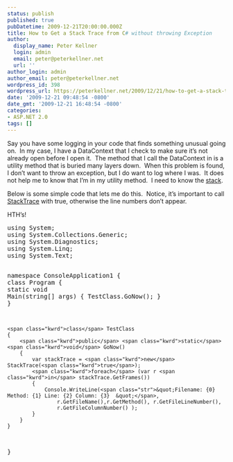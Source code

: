 ```yaml
---
status: publish
published: true
pubDatetime: 2009-12-21T20:00:00.000Z
title: How to Get a Stack Trace from C# without throwing Exception
author:
  display_name: Peter Kellner
  login: admin
  email: peter@peterkellner.net
  url: ''
author_login: admin
author_email: peter@peterkellner.net
wordpress_id: 398
wordpress_url: https://peterkellner.net/2009/12/21/how-to-get-a-stack-trace-from-c-without-throwing-exception/
date: '2009-12-21 09:48:54 -0800'
date_gmt: '2009-12-21 16:48:54 -0800'
categories:
- ASP.NET 2.0
tags: []
---
```

<p>Say you have some logging in your code that finds something unusual going on.&#160; In my case, I have a DataContext that I check to make sure it’s not already open before I open it.&#160; The method that I call the DataContext in is a utility method that is buried many layers down.&#160; When this problem is found, I don’t want to throw an exception, but I do want to log where I was.&#160; It does not help me to know that I’m in my utility method.&#160; I need to know the <a href="http://msdn.microsoft.com/en-us/library/system.environment.stacktrace.aspx">stack</a>.</p>
<p> <!--more-->
<p>Below is some simple code that lets me do this.&#160; Notice, it’s important to call <a href="http://msdn.microsoft.com/en-us/library/aa326974%28VS.71%29.aspx">StackTrace</a> with true, otherwise the line numbers don’t appear.</p>
<p>HTH’s!</p>
<pre class="csharpcode"><span class="kwrd">using</span> System;
<span class="kwrd">using</span> System.Collections.Generic;
<span class="kwrd">using</span> System.Diagnostics;
<span class="kwrd">using</span> System.Linq;
<span class="kwrd">using</span> System.Text;

<span class="kwrd">namespace</span> ConsoleApplication1
{
    <span class="kwrd">class</span> Program
    {
        <span class="kwrd">static</span> <span class="kwrd">void</span> Main(<span class="kwrd">string</span>[] args)
        {
            TestClass.GoNow();
        }
    }

    <span class="kwrd">class</span> TestClass
    {
        <span class="kwrd">public</span> <span class="kwrd">static</span> <span class="kwrd">void</span> GoNow()
        {
            var stackTrace = <span class="kwrd">new</span> StackTrace(<span class="kwrd">true</span>);
            <span class="kwrd">foreach</span> (var r <span class="kwrd">in</span> stackTrace.GetFrames())
            {
                Console.WriteLine(<span class="str">&quot;Filename: {0} Method: {1} Line: {2} Column: {3}  &quot;</span>,
                    r.GetFileName(),r.GetMethod(), r.GetFileLineNumber(),
                    r.GetFileColumnNumber() );
            }
        }
    }


}</pre>
<style type="text/css">
<p>.csharpcode, .csharpcode pre<br />
{<br />
	font-size: small;<br />
	color: black;<br />
	font-family: consolas, "Courier New", courier, monospace;<br />
	background-color: #ffffff;<br />
	/*white-space: pre;*/<br />
}<br />
.csharpcode pre { margin: 0em; }<br />
.csharpcode .rem { color: #008000; }<br />
.csharpcode .kwrd { color: #0000ff; }<br />
.csharpcode .str { color: #006080; }<br />
.csharpcode .op { color: #0000c0; }<br />
.csharpcode .preproc { color: #cc6633; }<br />
.csharpcode .asp { background-color: #ffff00; }<br />
.csharpcode .html { color: #800000; }<br />
.csharpcode .attr { color: #ff0000; }<br />
.csharpcode .alt<br />
{<br />
	background-color: #f4f4f4;<br />
	width: 100%;<br />
	margin: 0em;<br />
}<br />
.csharpcode .lnum { color: #606060; }</style>
